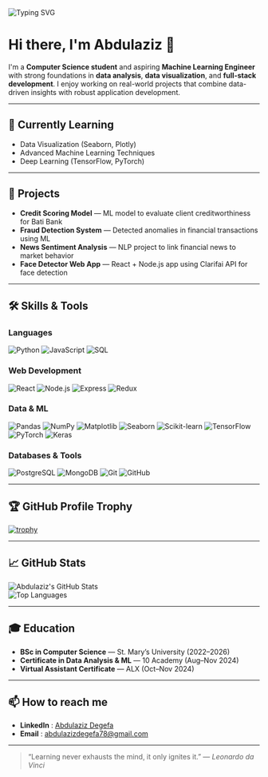 <!-- Banner -->
<img src="https://readme-typing-svg.demolab.com?font=Fira+Code&duration=3000&pause=1000&center=true&vCenter=true&width=435&lines=Hi%2C+I'm+Abdulaziz;Data+Analyst!;Full-Stack+Developer!;Always+learning+and+building+!" alt="Typing SVG" />

# Hi there, I'm Abdulaziz 👋

I'm a **Computer Science student** and aspiring **Machine Learning Engineer** with strong foundations in **data analysis**, **data visualization**, and **full-stack development**. I enjoy working on real-world projects that combine data-driven insights with robust application development.

---

## 🧠 Currently Learning
- Data Visualization (Seaborn, Plotly)
- Advanced Machine Learning Techniques
- Deep Learning (TensorFlow, PyTorch)

---

## 💼 Projects
- **Credit Scoring Model** — ML model to evaluate client creditworthiness for Bati Bank
- **Fraud Detection System** — Detected anomalies in financial transactions using ML
- **News Sentiment Analysis** — NLP project to link financial news to market behavior
- **Face Detector Web App** — React + Node.js app using Clarifai API for face detection

---

## 🛠️ Skills & Tools

### Languages  
![Python](https://img.shields.io/badge/Python-3670A0?style=for-the-badge&logo=python&logoColor=white)
![JavaScript](https://img.shields.io/badge/JavaScript-ES6+-F7DF1E?style=for-the-badge&logo=javascript&logoColor=black)
![SQL](https://img.shields.io/badge/SQL-4479A1?style=for-the-badge&logo=postgresql&logoColor=white)

### Web Development  
![React](https://img.shields.io/badge/React-20232A?style=for-the-badge&logo=react)
![Node.js](https://img.shields.io/badge/Node.js-339933?style=for-the-badge&logo=node.js&logoColor=white)
![Express](https://img.shields.io/badge/Express.js-000000?style=for-the-badge&logo=express&logoColor=white)
![Redux](https://img.shields.io/badge/Redux-593D88?style=for-the-badge&logo=redux&logoColor=white)

### Data & ML  
![Pandas](https://img.shields.io/badge/Pandas-150458?style=for-the-badge&logo=pandas)
![NumPy](https://img.shields.io/badge/NumPy-013243?style=for-the-badge&logo=numpy)
![Matplotlib](https://img.shields.io/badge/Matplotlib-3776AB?style=for-the-badge&logo=matplotlib)
![Seaborn](https://img.shields.io/badge/Seaborn-2D3F50?style=for-the-badge&logo=python)
![Scikit-learn](https://img.shields.io/badge/Scikit--learn-F7931E?style=for-the-badge&logo=scikit-learn)
![TensorFlow](https://img.shields.io/badge/TensorFlow-FF6F00?style=for-the-badge&logo=tensorflow)
![PyTorch](https://img.shields.io/badge/PyTorch-EE4C2C?style=for-the-badge&logo=pytorch)
![Keras](https://img.shields.io/badge/Keras-D00000?style=for-the-badge&logo=keras)

### Databases & Tools  
![PostgreSQL](https://img.shields.io/badge/PostgreSQL-336791?style=for-the-badge&logo=postgresql&logoColor=white)
![MongoDB](https://img.shields.io/badge/MongoDB-4EA94B?style=for-the-badge&logo=mongodb&logoColor=white)
![Git](https://img.shields.io/badge/Git-F05032?style=for-the-badge&logo=git)
![GitHub](https://img.shields.io/badge/GitHub-181717?style=for-the-badge&logo=github)

---

## 🏆 GitHub Profile Trophy

[![trophy](https://github-profile-trophy.vercel.app/?username=Abdulaziz7878&theme=radical&margin-w=15&row=1)](https://github.com/ryo-ma/github-profile-trophy)

---

## 📈 GitHub Stats

![Abdulaziz's GitHub Stats](https://github-readme-stats.vercel.app/api?username=Abdulaziz7878&show_icons=true&theme=radical)  
![Top Languages](https://github-readme-stats.vercel.app/api/top-langs/?username=Abdulaziz7878&layout=compact&theme=radical)

---

## 🎓 Education
- **BSc in Computer Science** — St. Mary’s University (2022–2026)
- **Certificate in Data Analysis & ML** — 10 Academy (Aug–Nov 2024)
- **Virtual Assistant Certificate** — ALX (Oct–Nov 2024)

---

## 📫 How to reach me
- **LinkedIn** : [Abdulaziz Degefa](https://www.linkedin.com/in/abdulaziz-degefa-3a0453265)
- **Email** : [abdulazizdegefa78@gmail.com](mailto:abdulazizdegefa78@gmail.com)

---

> “Learning never exhausts the mind, it only ignites it.” — *Leonardo da Vinci*
<!---
Abdulaziz7878/Abdulaziz7878 is a ✨ special ✨ repository because its `README.md` (this file) appears on your GitHub profile.
You can click the Preview link to take a look at your changes.
--->

